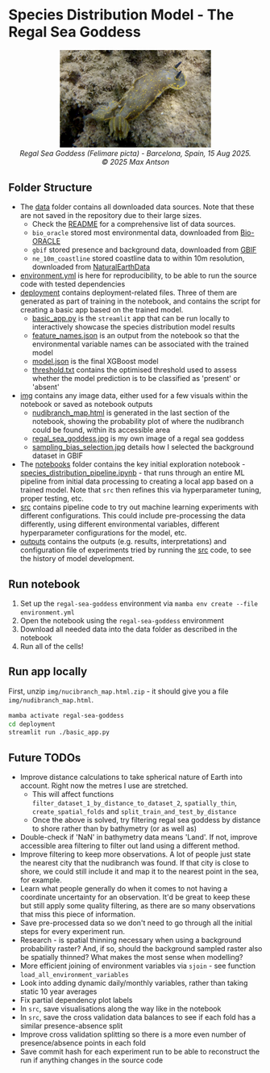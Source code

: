 # Species Distribution Model - The Regal Sea Goddess

<p align="center">
  <img src="./img/regal_sea_goddess.jpg" alt="Regal Sea Goddess" width="300"/><br>
  <em>Regal Sea Goddess (<i>Felimare picta</i>) - Barcelona, Spain, 15 Aug 2025.<br>
  © 2025 Max Antson</em>
</p>

## Folder Structure

- The [data](./data/) folder contains all downloaded data sources. Note that these are not saved in the repository due to their large sizes.
  - Check the [README](./data/README.md) for a comprehensive list of data sources.
  - `bio_oracle` stored most environmental data, downloaded from [Bio-ORACLE](https://www.bio-oracle.org/downloads-to-email.php)
  - `gbif` stored presence and background data, downloaded from [GBIF](https://www.gbif.org/)
  - `ne_10m_coastline` stored coastline data to within 10m resolution, downloaded from [NaturalEarthData](https://www.naturalearthdata.com/downloads/10m-physical-vectors/)
- [environment.yml](./environment.yml) is here for reproducibility, to be able to run the source code with tested dependencies
- [deployment](./deployment/) contains deployment-related files. Three of them are generated as part of training in the notebook, and contains the script for creating a basic app based on the trained model.
  - [basic_app.py](./deployment/basic_app.py) is the `streamlit` app that can be run locally to interactively showcase the species distribution model results
  - [feature_names.json](./deployment/feature_names.json) is an output from the notebook so that the environmental variable names can be associated with the trained model
  - [model.json](./deployment/model.json) is the final XGBoost model
  - [threshold.txt](./deployment/threshold.txt) contains the optimised threshold used to assess whether the model prediction is to be classified as 'present' or 'absent'
- [img](./img/) contains any image data, either used for a few visuals within the notebook or saved as notebook outputs
  - [nudibranch_map.html](./img/nudibranch_map.html) is generated in the last section of the notebook, showing the probability plot of where the nudibranch could be found, within its accessible area
  - [regal_sea_goddess.jpg](./img/regal_sea_goddess.jpg) is my own image of a regal sea goddess
  - [sampling_bias_selection.jpg](./img/sampling_bias_selection.png) details how I selected the background dataset in GBIF
- The [notebooks](./notebooks/) folder contains the key initial exploration notebook - [species_distribution_pipeline.ipynb](./notebooks/species_distribution_pipeline.ipynb) - that runs through an entire ML pipeline from initial data processing to creating a local app based on a trained model. Note that `src` then refines this via hyperparameter tuning, proper testing, etc.
- [src](./src/) contains pipeline code to try out machine learning experiments with different configurations. This could include pre-processing the data differently, using different environmental variables, different hyperparameter configurations for the model, etc.
- [outputs](./outputs/) contains the outputs (e.g. results, interpretations) and configuration file of experiments tried by running the [src](./src/) code, to see the history of model development.

## Run notebook

1. Set up the `regal-sea-goddess` environment via `mamba env create --file environment.yml`
2. Open the notebook using the `regal-sea-goddess` environment
3. Download all needed data into the data folder as described in the notebook
4. Run all of the cells!

## Run app locally

First, unzip `img/nucibranch_map.html.zip` - it should give you a file `img/nudibranch_map.html`.

```bash
mamba activate regal-sea-goddess
cd deployment
streamlit run ./basic_app.py
```

## Future TODOs

- Improve distance calculations to take spherical nature of Earth into account. Right now the metres I use are stretched.
  - This will affect functions `filter_dataset_1_by_distance_to_dataset_2`, `spatially_thin`, `create_spatial_folds` and `split_train_and_test_by_distance`
  - Once the above is solved, try filtering regal sea goddess by distance to shore rather than by bathymetry (or as well as)
- Double-check if 'NaN' in bathymetry data means 'Land'. If not, improve accessible area filtering to filter out land using a different method.
- Improve filtering to keep more observations. A lot of people just state the nearest city that the nudibranch was found. If that city is close to shore, we could still include it and map it to the nearest point in the sea, for example.
- Learn what people generally do when it comes to not having a coordinate uncertainty for an observation. It'd be great to keep these but still apply some quality filtering, as there are so many observations that miss this piece of information.
- Save pre-processed data so we don't need to go through all the initial steps for every experiment run.
- Research - is spatial thinning necessary when using a background probability raster? And, if so, should the background sampled raster also be spatially thinned? What makes the most sense when modelling?
- More efficient joining of environment variables via `sjoin` - see function `load_all_environment_variables`
- Look into adding dynamic daily/monthly variables, rather than taking static 10 year averages
- Fix partial dependency plot labels
- In `src`, save visualisations along the way like in the notebook
- In `src`, save the cross validation data balances to see if each fold has a similar presence-absence split
- Improve cross validation splitting so there is a more even number of presence/absence points in each fold
- Save commit hash for each experiment run to be able to reconstruct the run if anything changes in the source code
